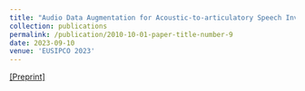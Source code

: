 ```yaml
---
title: "Audio Data Augmentation for Acoustic-to-articulatory Speech Inversion"
collection: publications
permalink: /publication/2010-10-01-paper-title-number-9
date: 2023-09-10
venue: 'EUSIPCO 2023'
---
```


[[Preprint]](https://arxiv.org/abs/2205.13086)
